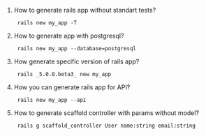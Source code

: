 1. How to generate rails app without standart tests?
      
        rails new my_app -T
        
2. How to generate app with postgresql?
        
        rails new my_app --database=postgresql
        
3. How generate specific version of rails app?
      
        rails _5.0.0.beta3_ new my_app
4. How you can generate rails app for API?
            
        rails new my_app --api
5. How to generate scaffold controller with params without model?
        
        rails g scaffold_controller User name:string email:string
